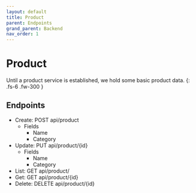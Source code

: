 ```yaml
---
layout: default
title: Product
parent: Endpoints
grand_parent: Backend
nav_order: 1
---
```


# Product

Until a product service is established, we hold some basic product data.
{: .fs-6 .fw-300 }

## Endpoints

* Create: POST api/product
  * Fields
    * Name
    * Category
* Update: PUT api/product/{id}
  * Fields
    * Name
    * Category
* List: GET api/product/
* Get: GET api/product/{id}
* Delete: DELETE api/product/{id}